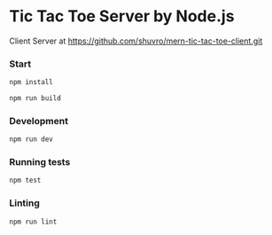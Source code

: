 # Tic Tac Toe Server by Node.js

Client Server at https://github.com/shuvro/mern-tic-tac-toe-client.git

### Start

````bash
npm install
````

````bash
npm run build
````

### Development

```bash
npm run dev
```

### Running tests

```bash
npm test
```

### Linting

```bash
npm run lint
```
